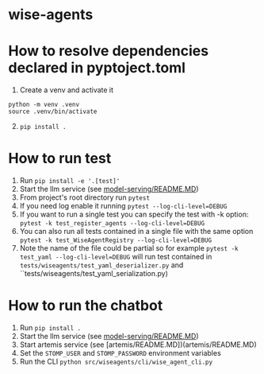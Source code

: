 # wise-agents

# How to resolve dependencies declared in pyptoject.toml

1. Create a venv and activate it
``` 
python -m venv .venv
source .venv/bin/activate
```
2. ``pip install .``


# How to run test

1. Run ``pip install -e '.[test]'``
2. Start the llm service (see [model-serving/README.MD](model-serving/README.MD))
3. From project's root directory run ``pytest``
4. If you need log enable it running ``pytest --log-cli-level=DEBUG``
5. If you want to run a single test you can specify the test with -k option: ``pytest -k test_register_agents --log-cli-level=DEBUG``
6. You can also run all tests contained in a single file with the same option ``pytest -k test_WiseAgentRegistry --log-cli-level=DEBUG``
7. Note the name of the file could be partial so for example ``pytest -k test_yaml --log-cli-level=DEBUG`` will run test contained in ``tests/wiseagents/test_yaml_deserializer.py`` and ``tests/wiseagents/test_yaml_serialization.py)



# How to run the chatbot
1. Run ``pip install .``
2. Start the llm service (see [model-serving/README.MD](model-serving/README.MD))
2. Start artemis service (see [artemis/README.MD])(artemis/README.MD)
3. Set the ``STOMP_USER`` and ``STOMP_PASSWORD`` environment variables
4. Run the CLI ``python src/wiseagents/cli/wise_agent_cli.py``